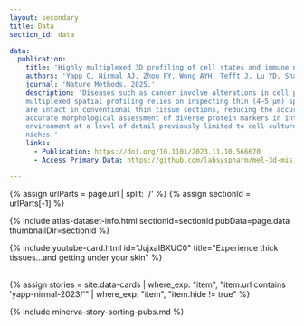```yaml
---
layout: secondary
title: Data
section_id: data

data:
  publication:
    title: 'Highly multiplexed 3D profiling of cell states and immune niches in human tumours'
    authors: 'Yapp C, Nirmal AJ, Zhou FY, Wong AYH, Tefft J, Lu YD, Shang Z, Maliga Z, Montero Llopis P, Murphy GF, Lian C, Danuser G, Santagata S, Sorger PK.'
    journal: 'Nature Methods. 2025.'
    description: 'Diseases such as cancer involve alterations in cell proportions, states and interactions, as well as complex changes in tissue morphology and architecture. Histopathological diagnosis of disease and most
    multiplexed spatial profiling relies on inspecting thin (4–5 µm) specimens. Here we describe a high-plex cyclic immunofluorescence method for three-dimensional tissue imaging and use it to show that few, if any, cells
    are intact in conventional thin tissue sections, reducing the accuracy of cell phenotyping and interaction analysis. However, three-dimensional cyclic immunofluorescence of sections eightfold to tenfold thicker enables 
    accurate morphological assessment of diverse protein markers in intact tumor, immune and stromal cells. Moreover, the high resolution of this confocal approach generates images of cells in a preserved tissue 
    environment at a level of detail previously limited to cell culture. Precise imaging of cell membranes also makes it possible to detect and map cell–cell contacts and juxtracrine signaling complexes in immune cell 
    niches.'
    links:
      - Publication: https://doi.org/10.1101/2023.11.10.566670
      - Access Primary Data: https://github.com/labsyspharm/mel-3d-mis

---
```


{% assign urlParts = page.url | split: '/' %}
{% assign sectionId = urlParts[-1] %}

{% include atlas-dataset-info.html
    sectionId=sectionId
    pubData=page.data
    thumbnailDir=sectionId %}

<div class="row mb-4">
  <div class="col-md-6 mb-4">
    {% include youtube-card.html id="JujxaIBXUC0" title="Experience thick tissues...and getting under your skin" %}
  </div>
</div>

<br>

{%
    assign stories = site.data-cards
    | where_exp: "item", "item.url contains 'yapp-nirmal-2023/'"
    | where_exp: "item", "item.hide != true"
%}

{% include minerva-story-sorting-pubs.md %}
